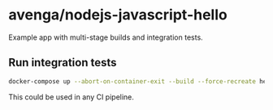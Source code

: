# avenga/nodejs-javascript-hello

Example app with multi-stage builds and integration tests.

## Run integration tests

```bash
docker-compose up --abort-on-container-exit --build --force-recreate hello-test
```
This could be used in any CI pipeline.
